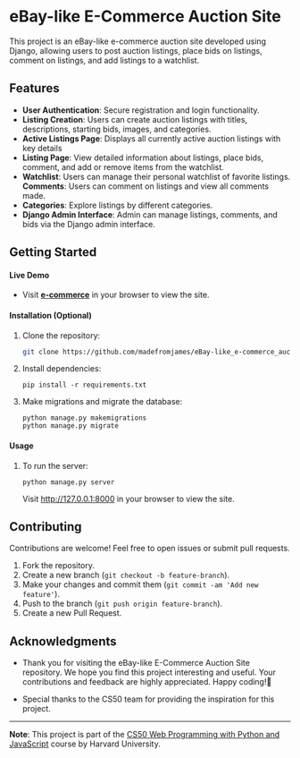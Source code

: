 # eBay-like E-Commerce Auction Site

This project is an eBay-like e-commerce auction site developed using Django, allowing users to post auction listings, place bids on listings, comment on listings, and add listings to a watchlist.

## Features

- **User Authentication**: Secure registration and login functionality.
- **Listing Creation**: Users can create auction listings with titles, descriptions, starting bids, images, and categories.
- **Active Listings Page**: Displays all currently active auction listings with key details
- **Listing Page**: View detailed information about listings, place bids, comment, and add or remove items from the watchlist.
- **Watchlist**: Users can manage their personal watchlist of favorite listings.
**Comments**: Users can comment on listings and view all comments made.
- **Categories**: Explore listings by different categories.
- **Django Admin Interface**: Admin can manage listings, comments, and bids via the Django admin interface.

## Getting Started

#### Live Demo

- Visit **[e-commerce](https://commerce1.azurewebsites.net/)** in your browser to view the site.

#### Installation (Optional)

1. Clone the repository:

   ```bash
   git clone https://github.com/madefromjames/eBay-like_e-commerce_auction_site.git
   ```
2. Install dependencies:
    ```
    pip install -r requirements.txt
    ```
3. Make migrations and migrate the database:
    ```
    python manage.py makemigrations
    python manage.py migrate
    ```
#### Usage

1. To run the server:
    ```
    python manage.py server
    ```
    Visit http://127.0.0.1:8000 in your browser to view the site.

## Contributing
Contributions are welcome! Feel free to open issues or submit pull requests.
1. Fork the repository.
2. Create a new branch (`git checkout -b feature-branch`).
3. Make your changes and commit them (`git commit -am 'Add new feature'`).
4. Push to the branch (`git push origin feature-branch`).
5. Create a new Pull Request.

## Acknowledgments

- Thank you for visiting the eBay-like E-Commerce Auction Site repository. We hope you find this project interesting and useful. Your contributions and feedback are highly appreciated. Happy coding!🚀

- Special thanks to the CS50 team for providing the inspiration for this project.
---

**Note**: This project is part of the [CS50 Web Programming with Python and JavaScript](https://cs50.harvard.edu/web/2020/projects/2/commerce/#commerce) course by Harvard University.